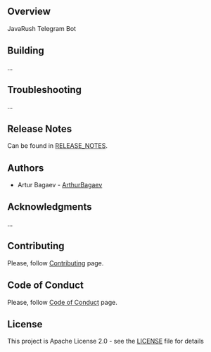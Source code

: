 ## Overview
JavaRush Telegram Bot

## Building
...

## Troubleshooting
...

## Release Notes
Can be found in [RELEASE_NOTES](RELEASE_NOTES.md).

## Authors
* Artur Bagaev - [ArthurBagaev](https://github.com/ArthurBagaev)

## Acknowledgments
...

## Contributing
Please, follow [Contributing](CONTRIBUTING.md) page.

## Code of Conduct
Please, follow [Code of Conduct](CODE_OF_CONDUCT.md) page.

## License
This project is Apache License 2.0 - see the [LICENSE](LICENSE) file for details
